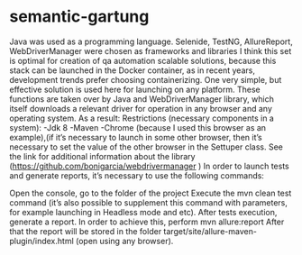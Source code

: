 # semantic-gartung
Java was used as a programming language. Selenide, TestNG, AllureReport, WebDriverManager were chosen as frameworks and libraries I think this set is optimal for creation of qa automation scalable solutions, because this stack can be launched in the Docker container, as in recent years, development trends prefer choosing containerizing. One very simple, but effective solution is used here for launching on any platform. These functions are taken over by Java and WebDriverManager library, which itself downloads a relevant driver for operation in any browser and any operating system. As a result: Restrictions (necessary components in a system): -Jdk 8 -Maven -Chrome (because I used this browser as an example),(if it’s necessary to launch in some other browser, then it’s necessary to set the value of the other browser in the Settuper class. See the link for additional information about the library (https://github.com/bonigarcia/webdrivermanager ) In order to launch tests and generate reports, it’s necessary to use the following commands:

Open the console, go to the folder of the project
Execute the mvn clean test command (it’s also possible to supplement this command with parameters, for example launching in Headless mode and etc).
After tests execution, generate a report. In order to achieve this, perform mvn allure:report After that the report will be stored in the folder target/site/allure-maven-plugin/index.html (open using any browser).
